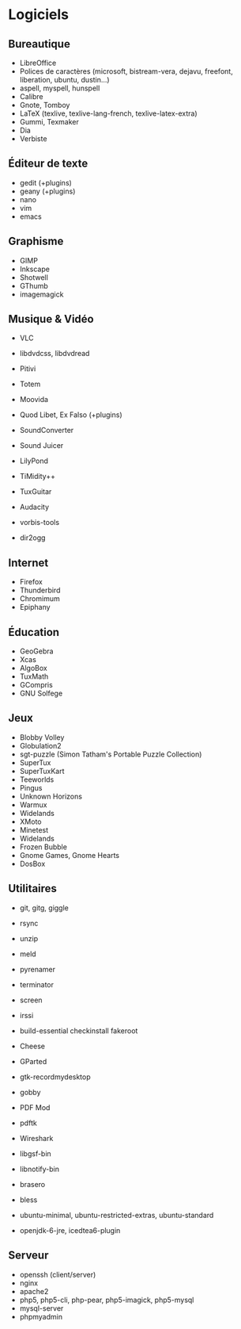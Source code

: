 # Logiciels

## Bureautique

* LibreOffice
* Polices de caractères (microsoft, bistream-vera, dejavu, freefont, liberation, ubuntu, dustin...)
* aspell, myspell, hunspell
* Calibre
* Gnote, Tomboy
* LaTeX (texlive, texlive-lang-french, texlive-latex-extra)
* Gummi, Texmaker
* Dia
* Verbiste

## Éditeur de texte

* gedit (+plugins)
* geany (+plugins)
* nano
* vim
* emacs

## Graphisme

* GIMP
* Inkscape
* Shotwell
* GThumb
* imagemagick

## Musique & Vidéo

* VLC
* libdvdcss, libdvdread
* Pitivi
* Totem
* Moovida

* Quod Libet, Ex Falso (+plugins)
* SoundConverter
* Sound Juicer
* LilyPond
* TiMidity++
* TuxGuitar
* Audacity
* vorbis-tools
* dir2ogg

## Internet

* Firefox
* Thunderbird
* Chromimum
* Epiphany

## Éducation

* GeoGebra
* Xcas
* AlgoBox
* TuxMath
* GCompris
* GNU Solfege

## Jeux

* Blobby Volley
* Globulation2
* sgt-puzzle (Simon Tatham's Portable Puzzle Collection)
* SuperTux
* SuperTuxKart
* Teeworlds
* Pingus
* Unknown Horizons
* Warmux
* Widelands
* XMoto
* Minetest
* Widelands
* Frozen Bubble
* Gnome Games, Gnome Hearts
* DosBox

## Utilitaires

* git, gitg, giggle
* rsync
* unzip
* meld
* pyrenamer
* terminator
* screen
* irssi
* build-essential checkinstall fakeroot
* Cheese
* GParted
* gtk-recordmydesktop
* gobby
* PDF Mod
* pdftk
* Wireshark
* libgsf-bin
* libnotify-bin
* brasero
* bless

* ubuntu-minimal, ubuntu-restricted-extras, ubuntu-standard
* openjdk-6-jre, icedtea6-plugin

## Serveur

* openssh (client/server)
* nginx
* apache2
* php5, php5-cli, php-pear, php5-imagick, php5-mysql
* mysql-server
* phpmyadmin
